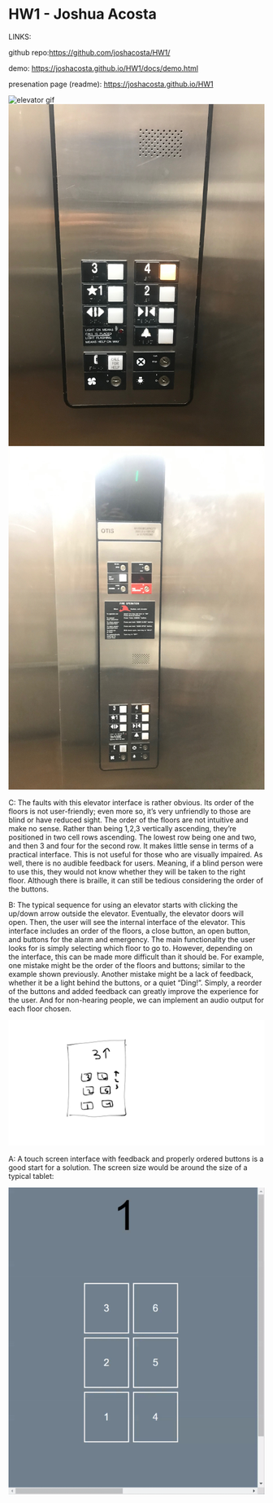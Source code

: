 # HW1 - Joshua Acosta


LINKS:

github repo:https://github.com/joshacosta/HW1/

demo: https://joshacosta.github.io/HW1/docs/demo.html

presenation page (readme): https://joshacosta.github.io/HW1


![elevator gif](ElevatorGif.gif)
![elevator picture](IMG_6991.JPG)
![elevator picture](IMG_6992.JPG)

C:
The faults with this elevator interface is rather obvious. Its order of the floors is not user-friendly; even more so, it’s very unfriendly to those are blind or have reduced sight. The order of the floors are not intuitive and make no sense. Rather than being 1,2,3 vertically ascending, they’re positioned in two cell rows ascending. The lowest row being one and two, and then 3 and four for the second row. It makes little sense in terms of a practical interface. This is not useful for those who are visually impaired. As well, there is no audible feedback for users. Meaning, if a blind person were to use this, they would not know whether they will be taken to the right floor. Although there is braille, it can still be tedious considering the order of the buttons. 


B: 
 The typical sequence for using an elevator starts with clicking the up/down arrow outside the elevator. Eventually, the elevator doors will open. Then, the user will see the internal interface of the elevator. This interface includes an order of the floors, a close button, an open button, and buttons for the alarm and emergency. The main functionality the user looks for is simply selecting which floor to go to. However, depending on the interface, this can be made more difficult than it should be. For example, one mistake might be the order of the floors and buttons; similar to the example shown previously. Another mistake might be a lack of feedback, whether it be a light behind the buttons, or a quiet “Ding!”. Simply, a reorder of the buttons and added feedback can greatly improve the experience for the user. And for non-hearing people, we can implement an audio output for each floor chosen.
 
 
![drawing]( Drawing.jpeg)







A: 
A touch screen interface with feedback and properly ordered buttons is a good start for a solution. The screen size would be around the size of a typical tablet: 

![demoGif](HW1.Acosta.gif)





